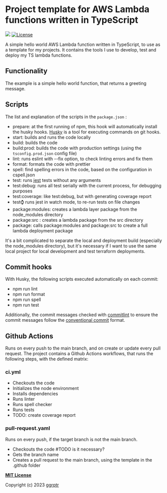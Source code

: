 # Project template for AWS Lambda functions written in TypeScript

[![](https://img.shields.io/badge/github-ggrptr/lambda--template--typescript-%233DA639.svg)](https://github.com/ggrptr/lambda-template-typescript 'github.com/ggrptr/lambda-template-typescript')
[![License](https://img.shields.io/badge/license-MIT-%233DA639.svg)](https://opensource.org/licenses/MIT)

A simple hello world AWS Lambda function written in TypeScript, to use as a template for my projects.
It contains the tools I use to develop, test and deploy my TS lambda functions.

## Functionality
The example is a simple hello world function, that returns a greeting message.

## Scripts
The list and explanation of the scripts in the `package.json` :

-   prepare: at the first running of npm, this hook will automatically install the husky hooks.
    [Husky](https://typicode.github.io/husky/) is a tool for executing commands on git hooks.
-   start: builds and runs the code locally
-   build: builds the code
-   build:prod: builds the code with production settings (using the `tsconfig.prod.json` config file)
-   lint: runs eslint with --fix option, to check linting errors and fix them
-   format: formats the code with prettier
-   spell: find spelling errors in the code, based on the configuration in cspell.json
-   test: runs [jest](https://jestjs.io/) tests without any arguments
-   test:debug: runs all test serially with the current process, for debugging purposes
-   test:coverage: like test:debug, but with generating coverage report
-   test:watch: runs jest in watch mode, to re-run tests on file changes
-   package:modules: creates a lambda layer package from the node_modules directory
-   package:src : creates a lambda package from the src directory
-   package: calls package:modules and package:src to create a full lambda deployment package

It's a bit complicated to separate the local and deployment build (especially the node_modules directory),
but it's necessary if I want to use the same local project for local development and test terraform deployments.


## Commit hooks
With Husky, the following scripts executed automatically on each commit:

-   npm run lint
-   npm run format
-   npm run spell
-   npm run test

Additionally, the commit messages checked with [commitlint](https://commitlint.js.org/#/) to ensure the commit messages follow the [conventional commit](https://www.conventionalcommits.org/en/v1.0.0/) format.

## Github Actions
Runs on every push to the main branch, and on create or update every pull request.
The project contains a Github Actions workflows, that runs the following steps, with the defined matrix:

### ci.yml
* Checkouts the code
* Initializes the node environment
* Installs dependencies
* Runs linter
* Runs spell checker
* Runs tests
* TODO: create coverage report

### pull-request.yaml
Runs on every push, if the target branch is not the main branch.

* Checkouts the code #TODO is it necessary?
* Gets the branch name
* Creates a pull request to the main branch, using the template in the .github folder


**[MIT License](LICENSE)**

Copyright (c) 2023 [ggrptr](https://github.com/ggrptr)
